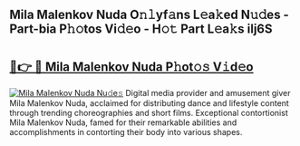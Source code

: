 ## Mila Malenkov Nuda O𝚗𝚕yf𝚊ns L𝚎a𝚔ed N𝚞𝚍es - Part-bia P𝚑𝚘tos Vi𝚍𝚎o - H𝚘𝚝 Part L𝚎a𝚔s ilj6S

# <h2><a href="http://kf46ce2.oniu.top/?m=Mila+Malenkov+Nuda">🔗👉 🔴 Mila Malenkov Nuda P𝚑ot𝚘𝚜 V𝚒d𝚎o</a></h2>

[![Mila Malenkov Nuda Nu𝚍e𝚜](https://i.imgur.com/0qMVB7G.gif)](http://kf46ce2.oniu.top/?m=Mila+Malenkov+Nuda)
Digital media provider and amusement giver Mila Malenkov Nuda, acclaimed for distributing dance and lifestyle content through trending choreographies and short films. Exceptional contortionist Mila Malenkov Nuda, famed for their remarkable abilities and accomplishments in contorting their body into various shapes.  
